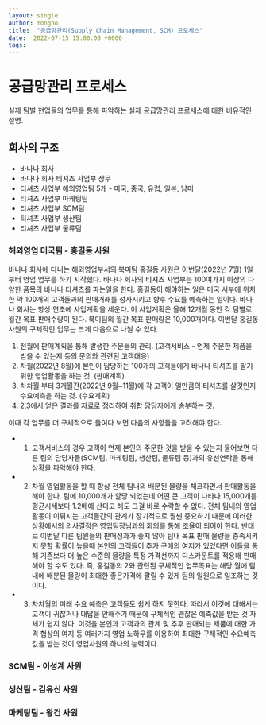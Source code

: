 ```yaml
---
layout: single
author: Yongho
title:  "공급망관리(Supply Chain Management, SCM) 프로세스"
date:  2022-07-15 15:00:00 +0000
tags:
---
```


# 공급망관리 프로세스 

실제 팀별 현업들의 업무를 통해 파악하는 실제 공급망관리 프로세스에 대한 비유적인 설명.

## 회사의 구조
- 바나나 회사
- 바나나 회사 티셔츠 사업부 상무
- 티셔츠 사업부 해외영업팀 5개 - 미국, 중국, 유럽, 일본, 남미
- 티셔츠 사업부 마케팅팀
- 티셔츠 사업부 SCM팀
- 티셔츠 사업부 생산팀
- 티셔츠 사업부 물류팀 

### 해외영업 미국팀 - 홍길동 사원
바나나 회사에 다니는 해외영업부서의 북미팀 홍길동 사원은 이번달(2022년 7월) 1일부터 영업 업무를 하기 시작했다. 바나나 회사의 티셔츠 사업부는 100여가지 이상의 다양한 품목의 바나나 티셔츠를 파는일을 한다. 홍길동이 해야하는 일은 미국 서부에 위치한 약 100개의 고객들과의 판매거래를 성사시키고 향후 수요를 예측하는 일이다. 바나나 회사는 항상 연초에 사업계획을 세운다. 이 사업계획은 올해 12개월 동안 각 팀별로 월간 목표 판매수량이 된다. 북미팀의 월간 목표 판매량은 10,000개이다. 이번달 홍길동 사원의 구체적인 업무는 크게 다음으로 나뉠 수 있다.  

1. 전월에 판매계획을 통해 발생한 주문들의 관리. (고객서비스 - 언제 주문한 제품을 받을 수 있는지 등의 문의와 관련된 고객대응)
2. 차월(2022년 8월)에 본인이 담당하는 100개의 고객들에게 바나나 티셔츠를 팔기 위한 영업활동을 하는 것. (판매계획)
3. 차차월 부터 3개월간(2022년 9월~11월)에 각 고객이 얼만큼의 티셔츠를 살것인지 수요예측을 하는 것. (수요계획)     
4. 2,3에서 얻은 결과를 자료로 정리하여 취합 담당자에게 송부하는 것.

이때 각 업무를 더 구체적으로 들여다 보면 다음의 사항들을 고려해야 한다.
- 1. 고객서비스의 경우 고객이 언제 본인의 주문한 것을 받을 수 있는지 물어보면 다른 팀의 담당자들(SCM팀, 마케팅팀, 생산팀, 물류팀 등)과의 유선연락을 통해 상황을 파악해야 한다.  
- 2. 차월 영업활동을 할 때 항상 전체 팀내의 배분된 물량을 체크하면서 판매활동을 해야 한다. 팀에 10,000개가 할당 되었는데 어떤 큰 고객이 나타나 15,000개를 평균시세보다 1.2배에 산다고 해도 그걸 바로 수락할 수 없다. 전체 팀내의 영업활동이 이뤄지는 고객들간의 관계가 장기적으로 훨씬 중요하기 때문에 이러한 상황에서의 의사결정은 영업팀장님과의 회의를 통해 조율이 되어야 한다. 반대로 이번달 다른 팀원들의 판매성과가 좋지 않아 팀내 목표 판매 물량을 충족시키지 못할 확률이 높을때 본인의 고객들이 추가 구매의 여지가 있었다면 이들을 통해 기존보다 더 높은 수준의 물량을 특정 가격선까지 디스카운트를 적용해 판매해야 할 수도 있다. 즉, 홍길동의 2와 관련된 구체적인 업무목표는 해당 월에 팀내에 배분된 물량이 최대한 좋은가격에 팔릴 수 있게 팀의 일원으로 일조하는 것이다.
- 3. 차차월의 미래 수요 예측은 고객들도 쉽게 하지 못한다. 따라서 이것에 대해서는 고객이 귀찮거나 대답을 안해주기 때문에 구체적인 괜찮은 예측값을 받는 것 자체가 쉽지 않다. 이것을 본인과 고객과의 관계 및 추후 판매되는 제품에 대한 가격 협상의 여지 등 여러가지 영업 노하우를 이용하여 최대한 구체적인 수요예측 값을 받는 것이 영업사원의 하나의 능력이다.

### SCM팀 - 이성계 사원
### 생산팀 - 김유신 사원 
### 마케팅팀 - 왕건 사원

